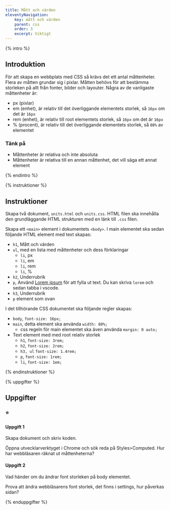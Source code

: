```yaml
---
title: Mått och värden
eleventyNavigation:
    key: mått och värden
    parent: css
    order: 3
    excerpt: Viktigt
---
```

{% intro %}

## Introduktion

För att skapa en webbplats med CSS så krävs det ett antal måttenheter. Flera av måtten grundar sig i pixlar.
Måtten behövs för att bestämma storleken på allt från fonter, bilder och layouter.
Några av de vanligaste måttenheter är:
- px (pixlar)
- em (enhet), är relativ till det överliggande elementets storlek, så ```16px``` om det är ```16px```
- rem (enhet), är relativ till root elementets storlek, så ```16px``` om det är ```16px```
- % (procent), är relativ till det överliggande elementets storlek, så ```80%``` av elementet

### Tänk på
- Måttenheter är relativa och inte absoluta
- Måttenheter är relativa till en annan måttenhet, det vill säga ett annat element

{% endintro %}

{% instruktioner %}

## Instruktioner

Skapa två dokument, ```units.html``` och ```units.css```.
HTML filen ska innehålla den grundläggande HTML strukturen med en länk till ```.css``` filen.

Skapa ett ```<main>``` element i dokumentets ```<body>```.
I main elementet ska sedan följande HTML element med text skapas:
- ```h1```, Mått och värden
- ```ul```, med en lista med måttenheter och dess förklaringar
    - ```li```, px
    - ```li```, em
    - ```li```, rem
    - ```li```, %
- ```h2```, Underrubrik
- ```p```, Använd [Lorem ipsum](https://www.lipsum.com/) för att fylla ut text. Du kan skriva ```lorem``` och sedan tabba i vscode.
- ```h3```, Underrubrik
- ```p``` element som ovan

I det tillhörande CSS dokumentet ska följande regler skapas:
- ```body```, ```font-size: 16px;```
- ```main```, detta element ska använda ```width: 80%;```
    - css regeln för main elementet ska även använda ```margin: 0 auto;```
- Text element med med root relativ storlek
    - ```h1```, ```font-size: 3rem;```
    - ```h2```, ```font-size: 2rem;```
    - ```h3, ul``` ```font-size: 1.4rem;```
    - ```p```, ```font-size: 1rem;```
    - ```li```, ```font-size: 1em;```

{% endinstruktioner %}

{% uppgifter %}

## Uppgifter
### ⭐
#### Uppgift 1

Skapa dokument och skriv koden.

Öppna utvecklarverktyget i Chrome och sök reda på Styles>Computed.
Hur har webbläsaren räknat ut måttenheterna? 

#### Uppgift 2

Vad händer om du ändrar font storleken på body elementet.

Prova att ändra webbläsarens font storlek, det finns i settings, hur påverkas sidan?

{% enduppgifter %}
